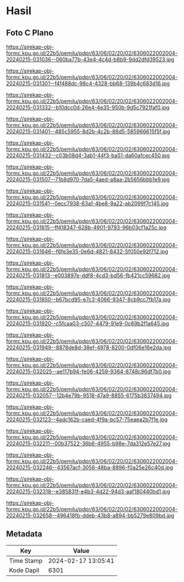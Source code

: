 # Hasil

## Foto C Plano

https://sirekap-obj-formc.kpu.go.id/22b5/pemilu/pdpr/63/06/02/20/02/6306022002004-20240215-031036--060ba77b-43e4-4c4d-b8b9-9dd2dfd39523.jpg

https://sirekap-obj-formc.kpu.go.id/22b5/pemilu/pdpr/63/06/02/20/02/6306022002004-20240215-031301--f4f488dc-98c4-4328-bb68-139b4c683d16.jpg

https://sirekap-obj-formc.kpu.go.id/22b5/pemilu/pdpr/63/06/02/20/02/6306022002004-20240215-031332--b10dcc0d-26e4-4e35-950b-9d5c7921faf0.jpg

https://sirekap-obj-formc.kpu.go.id/22b5/pemilu/pdpr/63/06/02/20/02/6306022002004-20240215-031401--485c5955-8d2b-4c2b-86d5-585966615f5f.jpg

https://sirekap-obj-formc.kpu.go.id/22b5/pemilu/pdpr/63/06/02/20/02/6306022002004-20240215-031432--c03b08d4-3ab1-44f3-ba51-da60afcec450.jpg

https://sirekap-obj-formc.kpu.go.id/22b5/pemilu/pdpr/63/06/02/20/02/6306022002004-20240215-031507--71b8d970-7da5-4aed-a8aa-2b5656bbb1e9.jpg

https://sirekap-obj-formc.kpu.go.id/22b5/pemilu/pdpr/63/06/02/20/02/6306022002004-20240215-031541--0ecc7938-63a1-4be8-9a22-ab2099f7c145.jpg

https://sirekap-obj-formc.kpu.go.id/22b5/pemilu/pdpr/63/06/02/20/02/6306022002004-20240215-031615--ff418347-628b-4901-9793-96b03cf1a25c.jpg

https://sirekap-obj-formc.kpu.go.id/22b5/pemilu/pdpr/63/06/02/20/02/6306022002004-20240215-031646--f6fe3e35-0e6d-4821-8432-5f050e92f712.jpg

https://sirekap-obj-formc.kpu.go.id/22b5/pemilu/pdpr/63/06/02/20/02/6306022002004-20240215-031813--e003897e-ddf8-4cd3-bd56-fb421cc59682.jpg

https://sirekap-obj-formc.kpu.go.id/22b5/pemilu/pdpr/63/06/02/20/02/6306022002004-20240215-031850--b67bcd95-e7c3-4066-9347-8cb9cc7fb17a.jpg

https://sirekap-obj-formc.kpu.go.id/22b5/pemilu/pdpr/63/06/02/20/02/6306022002004-20240215-031920--c5fcaa03-c507-4479-91e9-0c69b2f1a645.jpg

https://sirekap-obj-formc.kpu.go.id/22b5/pemilu/pdpr/63/06/02/20/02/6306022002004-20240215-031949--8878de8d-38ef-4978-8200-0df06e16e2da.jpg

https://sirekap-obj-formc.kpu.go.id/22b5/pemilu/pdpr/63/06/02/20/02/6306022002004-20240215-032025--ae117b94-fe06-4259-9364-8748c96df7b0.jpg

https://sirekap-obj-formc.kpu.go.id/22b5/pemilu/pdpr/63/06/02/20/02/6306022002004-20240215-032057--12b4e79b-9518-47a9-8855-6175b3837494.jpg

https://sirekap-obj-formc.kpu.go.id/22b5/pemilu/pdpr/63/06/02/20/02/6306022002004-20240215-032123--4adc162b-caed-4f9a-bc57-75eaea2b7f1e.jpg

https://sirekap-obj-formc.kpu.go.id/22b5/pemilu/pdpr/63/06/02/20/02/6306022002004-20240215-032211--00b37522-36b6-4955-b98e-7da312e57e27.jpg

https://sirekap-obj-formc.kpu.go.id/22b5/pemilu/pdpr/63/06/02/20/02/6306022002004-20240215-032246--43567acf-3056-48ba-8896-f0a25e26c40d.jpg

https://sirekap-obj-formc.kpu.go.id/22b5/pemilu/pdpr/63/06/02/20/02/6306022002004-20240215-032318--e385831f-e4b3-4d22-94d3-aaf180440bd1.jpg

https://sirekap-obj-formc.kpu.go.id/22b5/pemilu/pdpr/63/06/02/20/02/6306022002004-20240215-032658--496418fb-ddeb-43b8-a894-bb5279e809bd.jpg


## Metadata

| Key        | Value               |
| ---------- | ------------------- |
| Time Stamp | 2024-02-17 13:05:41 |
| Kode Dapil | 6301                |



